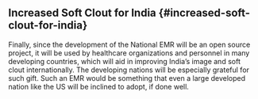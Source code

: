 ## Increased Soft Clout for India {#increased-soft-clout-for-india}

Finally, since the development of the National EMR will be an open source project, it will be used by healthcare organizations and personnel in many developing countries, which will aid in improving India’s image and soft clout internationally. The developing nations will be especially grateful for such gift. Such an EMR would be something that even a large developed nation like the US will be inclined to adopt, if done well.